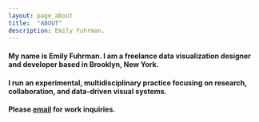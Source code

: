```yaml
---
layout: page_about
title:  "ABOUT"
description: Emily Fuhrman.
---
```

#### My name is Emily Fuhrman. I am a freelance data visualization designer and developer based in Brooklyn, New York. 

#### I run an experimental, multidisciplinary practice focusing on research, collaboration, and data-driven visual systems. 

#### Please [email](mailto:emily.c.fuhrman@gmail.com) for work inquiries. 
